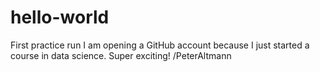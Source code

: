 # hello-world
First practice run
I am opening a GitHub account because I just started a course in data science. Super exciting!
/PeterAltmann